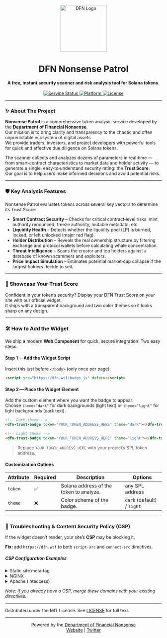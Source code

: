 
<p align="center"> 
  <img src="https://dfn.wtf/DFN_logo_IDK_center.png" alt="DFN Logo" width="150"/>
</p>

<h1 align="center">DFN Nonsense Patrol</h1>

<p align="center">
  <strong>A free, instant security scanner and risk analysis tool for Solana tokens.</strong>
  <br /><br />
  <a href="https://dfn.wtf/patrol">
    <img src="https://img.shields.io/badge/service-online-success.svg" alt="Service Status">
  </a>
  <a href="https://github.com/dfnwtf/patrol">
    <img src="https://img.shields.io/badge/platform-Solana-blueviolet.svg" alt="Platform">
  </a>
  <a href="https://opensource.org/license/mit">
    <img src="https://img.shields.io/badge/license-MIT-green.svg" alt="License">
  </a>
</p>

---

### ✨ About The Project

**Nonsense Patrol** is a comprehensive token analysis service developed by the **Department of Financial Nonsense**.  
Our mission is to bring clarity and transparency to the chaotic and often unpredictable ecosystem of digital assets.  
We provide traders, investors, and project developers with powerful tools for quick and effective due diligence on Solana tokens.

The scanner collects and analyzes dozens of parameters in real‑time — from smart‑contract characteristics to market data and holder activity — to generate a single, easy‑to‑understand security rating: the **Trust Score**.  
Our goal is to help users make informed decisions and avoid potential risks.

---

### 🛡️ Key Analysis Features

Nonsense Patrol evaluates tokens across several key vectors to determine its Trust Score:

* **Smart Contract Security** – Checks for critical contract‑level risks: mint authority renounced, freeze authority, mutable metadata, etc.  
* **Liquidity Health** – Detects whether the liquidity pool (LP) is burned, locked, or left unlocked (major red flag).  
* **Holder Distribution** – Reveals the real ownership structure by filtering exchange and protocol wallets before calculating whale concentration.  
* **Threat Intelligence** – Scans the creator and top holders against a database of known scammers and exploiters.  
* **Price Impact Simulation** – Estimates potential market‑cap collapse if the largest holders decide to sell.

---

### 🚀 Showcase Your Trust Score

Confident in your token’s security? Display your DFN Trust Score on your site with our official widget.  
It ships with a transparent background and two color themes so it looks sharp on any design.

---

### 🛠️ How to Add the Widget

We ship a modern **Web Component** for quick, secure integration. Two easy steps:

#### Step 1 — Add the Widget Script

Insert this just before `</body>` (only once per page):

```html
<script src="https://dfn.wtf/badge.js" defer></script>
```

#### Step 2 — Place the Widget Element

Add the custom element where you want the badge to appear.  
Choose `theme="dark"` for dark backgrounds (light text) or `theme="light"` for light backgrounds (dark text).

```html
<!-- Dark theme -->
<dfn-trust-badge token="YOUR_TOKEN_ADDRESS_HERE" theme="dark"></dfn-trust-badge>

<!-- Light theme -->
<dfn-trust-badge token="YOUR_TOKEN_ADDRESS_HERE" theme="light"></dfn-trust-badge>
```

> Replace `YOUR_TOKEN_ADDRESS_HERE` with your project’s SPL token address.

#### Customization Options

| Attribute | Required | Description | Options |
|-----------|----------|-------------|---------|
| `token`   | ✅       | Solana address of the token to analyze. | any SPL address |
| `theme`   | ❌       | Color scheme of the badge. | `dark` (default) / `light` |

---

### 🔧 Troubleshooting & Content Security Policy (CSP)

If the widget doesn’t render, your site’s **CSP** may be blocking it.

**Fix:** add `https://dfn.wtf` to both `script-src` and `connect-src` directives.

##### CSP Configuration Examples

<details>
<summary>Static site meta‑tag</summary>

```html
<meta http-equiv="Content-Security-Policy" content="script-src 'self' https://dfn.wtf; connect-src 'self' https://dfn.wtf;">
```
</details>

<details>
<summary>NGINX</summary>

```nginx
add_header Content-Security-Policy "script-src 'self' https://dfn.wtf; connect-src 'self' https://dfn.wtf;";
```
</details>

<details>
<summary>Apache (.htaccess)</summary>

```apache
Header set Content-Security-Policy "script-src 'self' https://dfn.wtf; connect-src 'self' https://dfn.wtf;"
```
</details>

_Note: If you already have a CSP, merge these domains with your existing directives._

---

Distributed under the MIT License. See <a href="https://opensource.org/license/mit">LICENSE</a> for full text.

---

<p align="center">
  Powered by the <a href="https://dfn.wtf">Department of Financial Nonsense</a><br/>
  <a href="https://dfn.wtf">Website</a> | <a href="https://x.com/IDK_DFN">Twitter</a>
</p>
